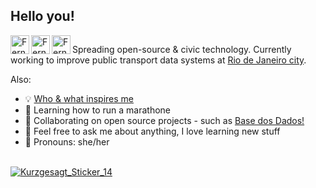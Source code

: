 ## Hello you!

<a href="https://twitter.com/fernandascovino">
  <img align="left" alt="Fernanda Scovino: Twitter" width="30px" src="https://github.com/neilorangepeel/Free-Social-Icons/blob/master/Flat/PNG/Twitter.png" />
</a>
<a href="mailto:fscovinom@gmail.com">
  <img align="left" alt="Fernanda Scovino: Email" width="30px" src="https://github.com/neilorangepeel/Free-Social-Icons/blob/master/Flat/PNG/Mail.png" />
</a>

<a href="https://www.linkedin.com/in/fernanda-scovino">
  <img align="left" alt="Fernanda Scovino: Linkedin" width="30px" src="https://github.com/neilorangepeel/Free-Social-Icons/blob/master/Flat/PNG/LinkedIN.png" />
</a>
<a target="_blank">
    <img src="https://komarev.com/ghpvc/?username=fernandascovino&color=orange&style=flat" alt="">
</a>

<br />

Spreading open-source & civic technology. Currently working to improve public transport data systems at [Rio de Janeiro city](http://github.com/RJ-SMTR).

Also:
- 💡 [Who & what inspires me](https://www.youtube.com/playlist?list=PLLGNkbxabPb6oXuFUFac7PvrK3iSXe62Z)
- 👟 Learning how to run a marathone
- 👾 Collaborating on open source projects - such as [Base dos Dados!](http://github.com/basedosdados)
- 💬 Feel free to ask me about anything, I love learning new stuff
- 👋 Pronouns: she/her

<br />
<!-- ![Kurzgesagt_Sticker_14](https://user-images.githubusercontent.com/20743819/142699640-5306c7bb-9716-477b-b0a7-e3b57f7f9967.png) -->
<!-- ![Kurzgesagt_Sticker_14 (1)](https://user-images.githubusercontent.com/20743819/142699716-612026e8-93a5-4148-90f5-88018801bb21.png) -->
<a href="https://www.youtube.com/c/inanutshell">
    <img align="center" src="https://user-images.githubusercontent.com/20743819/142699716-612026e8-93a5-4148-90f5-88018801bb21.png" alt="Kurzgesagt_Sticker_14">
</a>
